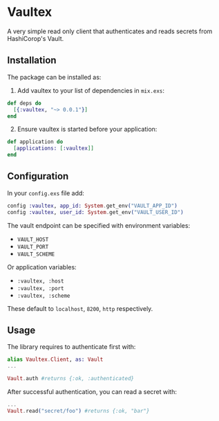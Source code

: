# Vaultex

A very simple read only client that authenticates and reads secrets from HashiCorop's Vault.

## Installation

The package can be installed as:

  1. Add vaultex to your list of dependencies in `mix.exs`:

```elixir
def deps do
  [{:vaultex, "~> 0.0.1"}]
end
```
  2. Ensure vaultex is started before your application:

```elixir
def application do
  [applications: [:vaultex]]
end
```
## Configuration

In your `config.exs` file add:

```elixir
config :vaultex, app_id: System.get_env("VAULT_APP_ID")
config :vaultex, user_id: System.get_env("VAULT_USER_ID")
```

The vault endpoint can be specified with environment variables:

* `VAULT_HOST`
* `VAULT_PORT`
* `VAULT_SCHEME`

Or application variables:

* `:vaultex, :host`
* `:vaultex, :port`
* `:vaultex, :scheme`

These default to `localhost`, `8200`, `http` respectively.


## Usage

The library requires to authenticate first with:

```elixir
alias Vaultex.Client, as: Vault
...

Vault.auth #returns {:ok, :authenticated}
```

After successful authentication, you can read a secret with:

```elixir
...
Vault.read("secret/foo") #returns {:ok, "bar"}
```
